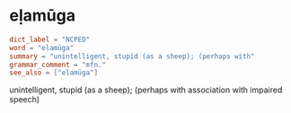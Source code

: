 # eḷamūga

``` toml
dict_label = "NCPED"
word = "eḷamūga"
summary = "unintelligent, stupid (as a sheep); (perhaps with"
grammar_comment = "mfn."
see_also = ["elamūga"]
```

unintelligent, stupid (as a sheep); (perhaps with association with impaired speech)

